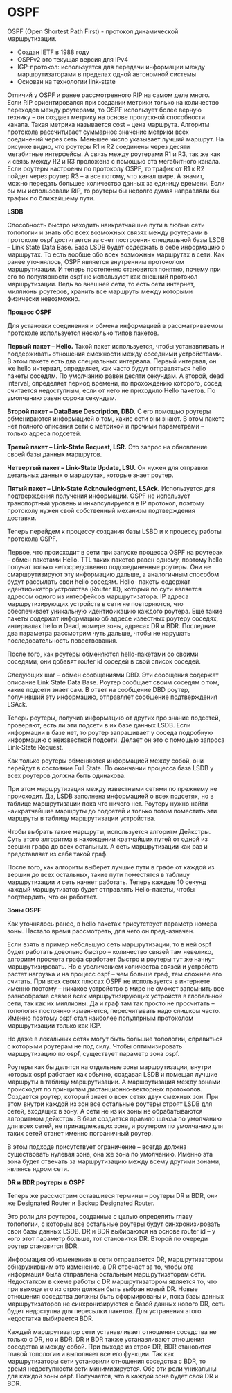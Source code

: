 # OSPF

OSPF (Open Shortest Path First) - протокол динамической маршрутизации.

- Создан IETF в 1988 году
- OSPFv2 это текущая версия для IPv4
- IGP-протокол: используется для передачи информации между маршрутизаторами в пределах одной автономной системы
- Основан на технологии link-state

Отличий у OSPF и ранее рассмотренного RIP на самом деле много. Если RIP ориентировался при создании метрики только на количество переходов между роутерами, то OSPF использует более верную технику – он создает метрику на основе пропускной способности канала. Такая метрика называется cost – цена маршрута. Алгоритм протокола рассчитывает суммарное значение метрики всех соединений через сеть. Меньшее число указывает лучший маршрут. На рисунке видно, что роутеры R1 и R2 соединены через десяти мегабитные интерфейсы. А связь между роутерами R1 и R3, так же как и связь между R2 и R3 проложена с помощью ста мегабитного канала. Если роутеры настроены по протоколу OSPF, то трафик от R1 к R2 пойдет через роутер R3 – а все потому, что канал шире. А значит, можно передать большее количество данных за единицу времени. Если бы мы использовали RIP, то роутеры бы недолго думая направляли бы трафик по ближайшему пути.

**LSDB**

Способность быстро находить наикратчайшие пути в любые сети топологии и знать обо всех возможных связях между роутерами в протоколе ospf достигается за счет построения специальной базы LSDB – Link State Data Base. База LSDB будет содержать в себе информацию о маршрутах. То есть вообще обо всех возможных маршрутах в сети. Как ранее уточнялось, OSPF является внутренним протоколом маршрутизации. И теперь постепенно становится понятно, почему при его то популярности ospf не используют как внешний протокол маршрутизации. Ведь во внешней сети, то есть сети интернет, миллионы роутеров, хранить все маршруты между которыми физически невозможно.

**Процесс OSPF**

Для установки соединения и обмена информацией в рассматриваемом протоколе используется несколько типов пакетов.

**Первый пакет – Hello.** Такой пакет используется, чтобы устанавливать и поддерживать отношения смежности между соседними устройствами. В этом пакете есть два специальных интервала. Первый интервал, он же hello интервал, определяет, как часто будут отправляться hello пакеты соседям. По умолчанию равен десяти секундам. А второй, dead interval, определяет период времени, по прохождению которого, сосед считается недоступным, если от него не приходило Hello пакетов. По умолчанию равен сорока секундам.

**Второй пакет – DataBase Description, DBD.** С его помощью роутеры обмениваются информацией о том, какие сети они знают. В этом пакете нет полного описания сети с метрикой и прочими параметрами – только адреса подсетей.

**Третий пакет – Link-State Request, LSR.** Это запрос на обновление своей базы данных маршрутов.

**Четвертый пакет – Link-State Update, LSU.** Он нужен для отправки детальных данных о маршрутах, которые знает роутер.

**Пятый пакет – Link-State Acknowledgment, LSAck.** Используется для подтверждения получения информации. OSPF не использует транспортный уровень и инкапсулируется в IP протокол, поэтому протоколу нужен свой собственный механизм подтверждения доставки.

Теперь перейдем к процессу создания базы LSBD и к процессу работы протокола OSPF.

Первое, что происходит в сети при запуске процесса OSPF на роутерах – обмен пакетами Hello. TTL таких пакетов равен одному, поэтому hello получат только непосредственно подсоединенные роутеры. Они не смаршрутизируют эту информацию дальше, а аналогичным способом будут рассылать свои hello соседям. Hello- пакеты содержат идентификатор устройства (Router ID), который по сути является адресом одного из интерфейсов маршрутизатора. IP адреса маршрутизирующих устройств в сети не повторяются, что обеспечивает уникальную идентификацию каждого роутера. Ещё такие пакеты содержат информацию об адресе известных роутеру соседях, интервалах hello и Dead, номере зоны, адресах DR и BDR. Последние два параметра рассмотрим чуть дальше, чтобы не нарушать последовательность повествования.

После того, как роутеры обменяются hello-пакетами со своими соседями, они добавят router id соседей в свой список соседей.

Следующих шаг – обмен сообщениями DBD. Эти сообщения содержат описание Link State Data Base. Роутер сообщает своим соседям о том, какие подсети знает сам. В ответ на сообщение DBD роутер, получивший эту информацию, отправляет сообщение подтверждения LSAck.

Теперь роутеры, получив информацию от других про знание подсетей, проверяют, есть ли эти подсети в их базе данных LSDB. Если информации в базе нет, то роутер запрашивает у соседа подробную информацию о неизвестной подсети. Делает он это с помощью запроса Link-State Request.

Как только роутеры обменяются информацией между собой, они перейдут в состояние Full State. По окончании процесса база LSDB у всех роутеров должна быть одинакова.

При этом маршрутизация между известными сетями по прежнему не происходит. Да, LSDB заполнена информацией о всех подсетях, но в таблице маршрутизации пока что ничего нет. Роутеру нужно найти наикратчайшие маршруты до подсетей и только потом поместить эти маршруты в таблицу маршрутизации устройства.

Чтобы выбрать такие маршруты, используется алгоритм Дейкстры. Суть этого алгоритма в нахождении кратчайших путей от одной из вершин графа до всех остальных. А сеть маршрутизации как раз и представляет из себя такой граф.

После того, как алгоритм выберет лучшие пути в графе от каждой из вершин до всех остальных, такие пути поместятся в таблицу маршрутизации и сеть начнет работать. Теперь каждые 10 секунд каждый маршрутизатор будет отправлять Hello-пакеты, чтобы подтвердить, что он работает.

**Зоны OSPF**

Как уточнялось ранее, в hello пакетах присутствует параметр номера зоны. Настало время рассмотреть, для чего он предназначен.

Если взять в пример небольшую сеть маршрутизации, то в ней ospf будет работать довольно быстро – количество связей там невелико, алгоритм просчета графа сработает быстро и роутеры тут же начнут маршрутизировать. Но с увеличением количества связей и устройств растет нагрузка и на процесс ospf – чем больше граф, тем сложнее его считать. При всех своих плюсах OSPF не используется в интернете именно поэтому – никакое устройство в мире не сможет запомнить все разнообразие связей всех маршрутизирующих устройств в глобальной сети, так как их миллионы. Да и граф там так просто не просчитать – топология постоянно изменяется, пересчитывать надо слишком часто. Именно поэтому ospf стал наиболее популярным протоколом маршрутизации только как IGP.

Но даже в локальных сетях могут быть большие топологии, справиться с которыми роутерам не под силу. Чтобы оптимизировать маршрутизацию по ospf, существует параметр зона ospf.

Роутеры как бы делятся на отдельные зоны маршрутизации, внутри которых ospf работает как обычно, создавая LSDB и помещая лучшие маршруты в таблицу маршрутизации. А маршрутизация между зонами происходит по принципам дистанционно-векторных протоколов. Создается роутер, который знает о всех сетях двух смежных зон. При этом внутри каждой из зон все остальные роутеры строят LSDB для сетей, входящих в зону. А сети не из их зоны не обрабатываются алгоритмом дейкстры. В базе создается правило шлюза по умолчанию для всех сетей, не принадлежащих зоне, и роутером по умолчанию для таких сетей станет именно пограничный роутер.

В этом подходе присутствует ограничение – всегда должна существовать нулевая зона, она же зона по умолчанию. Именно эта зона будет отвечать за маршрутизацию между всему другими зонами, являясь ядром сети.

**DR и BDR роутеры в OSPF**

Теперь же рассмотрим оставшиеся термины – роутеры DR и BDR, они же Designated Router и Backup Designated Router.

Это роли для роутеров, созданные с целью определить главу топологии, с которым все остальные роутеры будут синхронизировать свои базы данных LSDB. DR и BDR выбираются на основе router id – у кого этот параметр больше, тот становится DR. Второй по очереди роутер становится BDR.

Информация об изменениях в сети отправляется DR, маршрутизатором обнаружившим это изменение, а DR отвечает за то, чтобы эта информация была отправлена остальным маршрутизаторам сети. Недостатком в схеме работы с DR маршрутизатором является то, что при выходе его из строя должен быть выбран новый DR. Новые отношения соседства должны быть сформированы и, пока базы данных маршрутизаторов не синхронизируются с базой данных нового DR, сеть будет недоступна для пересылки пакетов. Для устранения этого недостатка выбирается BDR.

Каждый маршрутизатор сети устанавливает отношения соседства не только с DR, но и BDR. DR и BDR также устанавливают отношения соседства и между собой. При выходе из строя DR, BDR становится главой топологии и выполняет все его функции. Так как маршрутизаторы сети установили отношения соседства с BDR, то время недоступности сети минимизируется. Обе эти роли уникальны для каждой зоны ospf. Получается, что в каждой зоне будет свой DR и BDR.
